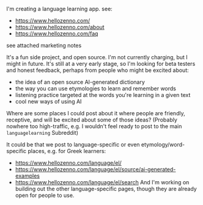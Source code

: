 I'm creating a language learning app. see:

- https://www.hellozenno.com/
- https://www.hellozenno.com/about
- https://www.hellozenno.com/faq

see attached marketing notes

It's a fun side project, and open source. I'm not currently charging, but I might in future. It's still at a very early stage, so I'm looking for beta testers and honest feedback, perhaps from people who might be excited about:
- the idea of an open source AI-generated dictionary
- the way you can use etymologies to learn and remember words
- listening practice targeted at the words you're learning in a given text
- cool new ways of using AI

Where are some places I could post about it where people are friendly, receptive, and will be excited about some of those ideas? (Probably nowhere too high-traffic, e.g. I wouldn't feel ready to post to the main `languagelearning` Subreddit)

It could be that we post to language-specific or even etymology/word-specific places, e.g. for Greek learners:
- https://www.hellozenno.com/language/el/
- https://www.hellozenno.com/language/el/source/ai-generated-examples
- https://www.hellozenno.com/language/el/search
And I'm working on building out the other language-specific pages, though they are already open for people to use.
